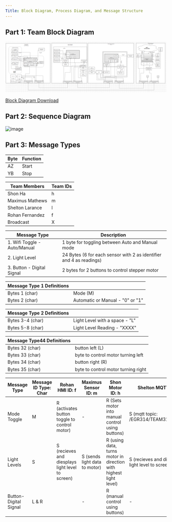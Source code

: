 ```yaml
---
Title: Block Diagram, Process Diagram, and Message Structure 
---
```

## Part 1: Team Block Diagram
<img src="https://raw.githubusercontent.com/EGR314-2025-S-311/T311.github.io/refs/heads/main/images/TeamBLOCK.png">

[Block Diagram Download](https://github.com/EGR314-2025-S-311/T311.github.io/blob/main/images/Team%20Block%20Diagram.pdf)

## Part 2: Sequence Diagram
<img width="468" alt="image" src="https://github.com/user-attachments/assets/06cad9ed-694c-4612-8d99-c81a206fdac9" />


## Part 3: Message Types

| Byte | Function |
|----|-------|
| AZ | Start |
| YB | Stop  |

| Team Members | Team IDs |
|--------------|----------|
| Shon Ha | h |
| Maximus Mathews | m |
| Shelton Larance | l |
| Rohan Fernandez | f |
| Broadcast | X |


| Message Type                              | Description                                                      |
| ----------------------------------------- | ---------------------------------------------------------------- |
| 1. Wifi Toggle - Auto/Manual              | 1 byte for toggling between Auto and Manual mode                 | 
| 2. Light Level                            | 24 Bytes (6 for each sensor with 2 as identifier and 4 as readings)                                      |
| 3. Button - Digital Signal                | 2 bytes for 2 buttons to control stepper motor          |

| Message Type 1 Definitions                |                                                                  |
| ----------------------------------------- | ---------------------------------------------------------------- |
| Bytes 1 (char)                        | Mode (M)                                 |
| Bytes 2 (char)                        | Automatic or Manual - "0" or "1"                                 |

| Message Type 2 Definitions                |                                                                  |
| ----------------------------------------- | ---------------------------------------------------------------- |
| Bytes 3-4 (char)                     | Light Level with a space - "L"                                  |
| Bytes 5-8 (char)                         | Light Level Reading - "XXXX"                                     |



| Message Type44 Definitions                |                                                                  |
| ----------------------------------------- | ---------------------------------------------------------------- |
| Bytes 32 (char)  | button left (L) |
| Bytes 33 (char)                     | byte to control motor turning left          |
| Bytes 34 (char)  | button right (R) |
| Bytes 35 (char)  | byte to control motor turning right |

| **Message Type**          | **Message ID Type: Char** | **Rohan HMI ID: f**                        | **Maximus Sensor ID: m**          | **Shon Motor ID: h**                                             | **Shelton MQTT ID: l**                  |
|---------------------------|---------------------------|--------------------------------------------|-----------------------------------|------------------------------------------------------------------|-----------------------------------------|
| Mode Toggle               | M                         | R (activates button toggle to control motor) | -            | R (Sets motor into manual control using buttons)                 | S (mqtt topic: /EGR314/TEAM311/Mode)    |
| Light Levels              | S                    | S (recieves and diesplays light level to screen)                                        | S (sends light data to motor)     | R (using data, turns motor in direction with highest light level) | S (recieves and diesplays light level to screen)  |     
| Button-Digital Signal     | L & R                     |                                           | -            | R (manual control using buttons)                                 | -                          |



